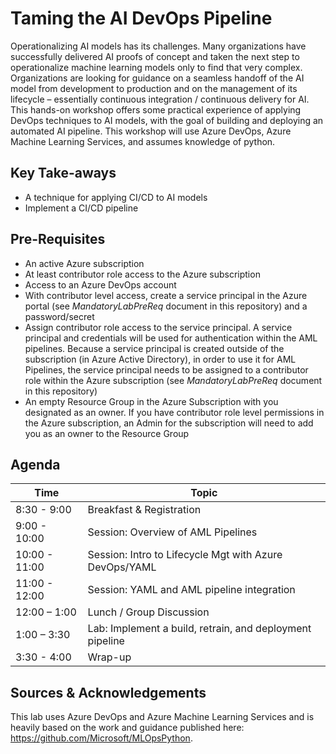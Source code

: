 # Taming the AI DevOps Pipeline

Operationalizing AI models has its challenges.  Many organizations have successfully delivered AI proofs of concept and taken the next step to operationalize machine learning models only to find that very complex. Organizations are looking for guidance on a seamless handoff of the AI model from development to production and on the management of its lifecycle – essentially continuous integration / continuous delivery for AI. This hands-on workshop offers some practical experience of applying DevOps techniques to AI models, with the goal of building and deploying an automated AI pipeline.
This workshop will use Azure DevOps, Azure Machine Learning Services, and assumes knowledge of python.

## Key Take-aways

- A technique for applying CI/CD to AI models
- Implement a CI/CD pipeline

## Pre-Requisites

- An active Azure subscription  
- At least contributor role access to the Azure subscription
- Access to an Azure DevOps account
- With contributor level access, create a service principal in the Azure portal (see *MandatoryLabPreReq* document in this repository) and a password/secret
- Assign contributor role access to the service principal. A service principal and credentials will be used for authentication within the AML pipelines. Because a service principal is created outside of the subscription (in Azure Active Directory), in order to use it for AML Pipelines, the service principal needs to be assigned to a contributor role within the Azure subscription (see *MandatoryLabPreReq* document in this repository)  
- An empty Resource Group in the Azure Subscription with you designated as an owner.  If you have contributor role level permissions in the Azure subscription, an Admin for the subscription will need to add you as an owner to the Resource Group

## Agenda

| Time          | Topic                                                       |
| ------------- | ----------------------------------------------------------- |
| 8:30 - 9:00   | Breakfast & Registration                                    |
| 9:00 - 10:00  | Session: Overview of AML Pipelines                          |
| 10:00 - 11:00 | Session: Intro to Lifecycle Mgt with Azure DevOps/YAML      |
| 11:00 - 12:00 | Session: YAML and AML pipeline integration                  |
| 12:00 – 1:00  | Lunch / Group Discussion                                    |                                
| 1:00 – 3:30   | Lab: Implement a build, retrain, and deployment pipeline    |
| 3:30 - 4:00   | Wrap-up                                                     |

## Sources & Acknowledgements

This lab uses Azure DevOps and Azure Machine Learning Services and is heavily based on the work and guidance published here:  https://github.com/Microsoft/MLOpsPython.